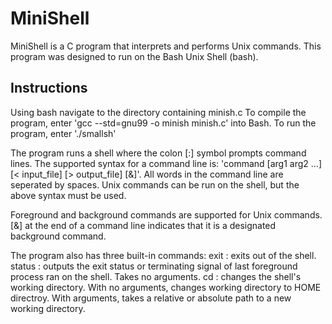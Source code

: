 # MiniShell 

MiniShell is a C program that interprets and performs Unix commands. 
This program was designed to run on the Bash Unix Shell (bash). 

## Instructions
Using bash navigate to the directory containing minish.c
To compile the program, enter 'gcc --std=gnu99 -o minish minish.c' into Bash.
To run the program, enter './smallsh'

The program runs a shell where the colon [:] symbol prompts command lines.
The supported syntax for a command line is: 'command [arg1 arg2 ...] [< input_file] [> output_file] [&]'.
All words in the command line are seperated by spaces. Unix commands can be run on the shell, but the above
syntax must be used. 

Foreground and background commands are supported for Unix commands. [&] at the end of a command line indicates that it is a
designated background command. 

The program also has three built-in commands:
exit : exits out of the shell.
status : outputs the exit status or terminating signal of last foreground process ran on the shell. Takes no arguments.
cd : changes the shell's working directory. With no arguments, changes working directory to HOME directroy. With
	arguments, takes a relative or absolute path to a new working directory.


